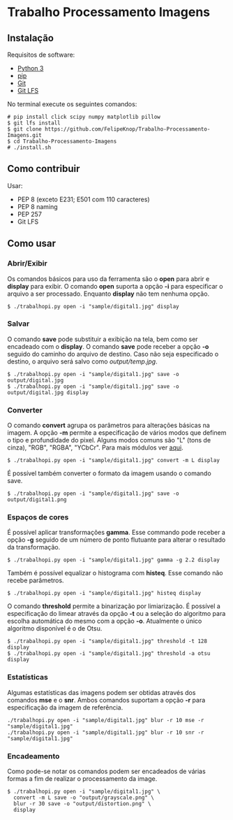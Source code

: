# Trabalho Processamento Imagens

## Instalação

Requisitos de software:
- [Python 3](https://www.python.org/downloads/)
- [pip](https://pypi.python.org/pypi/pip/)
- [Git](https://git-scm.com/download)
- [Git LFS](https://git-lfs.github.com/)

No terminal execute os seguintes comandos:

```
# pip install click scipy numpy matplotlib pillow
$ git lfs install
$ git clone https://github.com/FelipeKnop/Trabalho-Processamento-Imagens.git
$ cd Trabalho-Processamento-Imagens
# ./install.sh
```

## Como contribuir

Usar:
- PEP 8 (exceto E231; E501 com 110 caracteres)
- PEP 8 naming
- PEP 257
- Git LFS

## Como usar

### Abrir/Exibir

Os comandos básicos para uso da ferramenta são o **open** para abrir e **display** para exibir.
O comando **open** suporta a opção **-i** para especificar o arquivo a ser processado.
Enquanto **display** não tem nenhuma opção.

```shell
$ ./trabalhopi.py open -i "sample/digital1.jpg" display
```

### Salvar

O comando **save** pode substituir a exibição na tela, bem como ser encadeado com o **display**.
O comando **save** pode receber a opção **-o** seguido do caminho do arquivo de destino.
Caso não seja especificado o destino, o arquivo será salvo como *output/temp.jpg*.

```shell
$ ./trabalhopi.py open -i "sample/digital1.jpg" save -o output/digital.jpg
$ ./trabalhopi.py open -i "sample/digital1.jpg" save -o output/digital.jpg display
```

### Converter

O comando **convert** agrupa os parâmetros para alterações básicas na imagem.
A opção **-m** permite a especificação de vários modos que definem o tipo e profundidade do pixel.
Alguns modos comuns são "L" (tons de cinza), "RGB", "RGBA", "YCbCr". Para mais módulos ver [aqui](https://pillow.readthedocs.io/en/3.4.x/handbook/concepts.html#concept-modes).

```shell
$ ./trabalhopi.py open -i "sample/digital1.jpg" convert -m L display
```

É possível também converter o formato da imagem usando o comando save.

```shell
$ ./trabalhopi.py open -i "sample/digital1.jpg" save -o output/digital1.png
```

### Espaços de cores

É possível aplicar transformações **gamma**. Esse commando pode receber a opção **-g**
seguido de um número de ponto flutuante para alterar o resultado da transformação.


```shell
$ ./trabalhopi.py open -i "sample/digital1.jpg" gamma -g 2.2 display
```

Também é possível equalizar o histograma com **histeq**. Esse comando não recebe parâmetros.

```shell
$ ./trabalhopi.py open -i "sample/digital1.jpg" histeq display
```

O comando **threshold** permite a binarização por limiarização.
É possível a especificação do limear através da opção **-t** ou a seleção do algoritmo
para escolha automática do mesmo com a opção **-o**.
Atualmente o único algoritmo disponível é o de Otsu.

```shell
$ ./trabalhopi.py open -i "sample/digital1.jpg" threshold -t 128 display
$ ./trabalhopi.py open -i "sample/digital1.jpg" threshold -a otsu display
```

### Estatísticas

Algumas estatísticas das imagens podem ser obtidas através dos comandos **mse** e o **snr**.
Ambos comandos suportam a opção **-r** para especificação da imagem de referência.

```shell
./trabalhopi.py open -i "sample/digital1.jpg" blur -r 10 mse -r "sample/digital1.jpg"
./trabalhopi.py open -i "sample/digital1.jpg" blur -r 10 snr -r "sample/digital1.jpg"
```

### Encadeamento

Como pode-se notar os comandos podem ser encadeados de várias formas a fim de realizar o processamento da image.

```shell
$ ./trabalhopi.py open -i "sample/digital1.jpg" \
  convert -m L save -o "output/grayscale.png" \
  blur -r 30 save -o "output/distortion.png" \
  display
```
